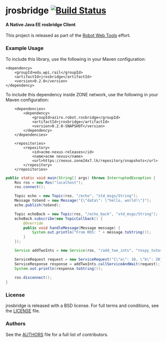 jrosbridge [![Build Status](https://api.travis-ci.org/rctoris/jrosbridge.png)](https://travis-ci.org/rctoris/jrosbridge)
==========

#### A Native Java EE rosbridge Client
This project is released as part of the [Robot Web Tools](http://robotwebtools.org/) effort.

### Example Usage

To include this library, use the following in your Maven configuration:

```
<dependency>
    <groupId>edu.wpi.rail</groupId>
    <artifactId>jrosbridge</artifactId>
    <version>0.2.0</version>
</dependency>
```

To include this dependency inside ZONE network, use the following in your Maven configuration:

```
	<dependencies>
		<dependency>
		    <groupId>aziro.robot.rosbridge</groupId>
			<artifactId>jrosbridge</artifactId>
			<version>0.2.0-SNAPSHOT</version>
		</dependency>
	</dependencies>

	<repositories>
		<repository>
			<id>acme-nexus-releases</id>
			<name>acme nexus</name>
			<url>https://nexus.zone24x7.lk/repository/snapshots</url>
		</repository>
	</repositories>
```


```java
public static void main(String[] args) throws InterruptedException {
	Ros ros = new Ros("localhost");
	ros.connect();

	Topic echo = new Topic(ros, "/echo", "std_msgs/String");
	Message toSend = new Message("{\"data\": \"hello, world!\"}");
	echo.publish(toSend);

	Topic echoBack = new Topic(ros, "/echo_back", "std_msgs/String");
	echoBack.subscribe(new TopicCallback() {
		@Override
		public void handleMessage(Message message) {
			System.out.println("From ROS: " + message.toString());
		}
	});

	Service addTwoInts = new Service(ros, "/add_two_ints", "rospy_tutorials/AddTwoInts");

	ServiceRequest request = new ServiceRequest("{\"a\": 10, \"b\": 20}");
	ServiceResponse response = addTwoInts.callServiceAndWait(request);
	System.out.println(response.toString());
	
	ros.disconnect();
}
```

### License
jrosbridge is released with a BSD license. For full terms and conditions, see the [LICENSE](LICENSE) file.

### Authors
See the [AUTHORS](AUTHORS.md) file for a full list of contributors.
